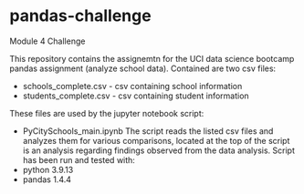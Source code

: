 # pandas-challenge
Module 4 Challenge

This repository contains the assignemtn for the UCI data science bootcamp pandas assignment (analyze school data). 
Contained are two csv files:
  - schools_complete.csv - csv containing school information
  - students_complete.csv - csv containing student information

These files are used by the jupyter notebook script:
  - PyCitySchools_main.ipynb
The script reads the listed csv files and analyzes them for various comparisons, located at the top of the script is an analysis regarding findings observed from the data analysis.
Script has been run and tested with:
  - python 3.9.13
  - pandas 1.4.4
